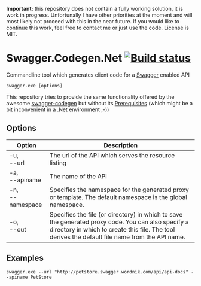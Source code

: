 __Important:__ this repository does not contain a fully working solution, it is work in progress. Unfortunally I have other priorities at the moment and will most likely not proceed with this in the near future. If you would like to continue this work, feel free to contact me or just use the code. License is MIT.

# Swagger.Codegen.Net [![Build status](https://ci.appveyor.com/api/projects/status/qay2eigrfqkmc2qy/branch/master)](https://ci.appveyor.com/project/TimSchlechter/swagger-codegen-net/branch/master)

Commandline tool which generates client code for a [Swagger](https://helloreverb.com/developers/swagger) enabled API

```
swagger.exe [options]
```

This repository tries to provide the same functionality offered by the awesome [swagger-codegen](https://github.com/wordnik/swagger-codegen) but without its [Prerequisites](https://github.com/wordnik/swagger-codegen#prerequisites) (which might be a bit inconvenient in a .Net environment ;-))

## Options

| Option              | Description                                                                                                                                                                                            |
| ------------------- | ------------------------------------------------------------------------------------------------------------------------------------------------------------------------------------------------------ |
| -u,<br/>--url       | The url of the API which serves the resource listing                                                                                                                                                   |
| -a,<br/>--apiname   | The name of the API                                                                                                                                                                                    |
| -n,<br/>--namespace | Specifies the namespace for the generated proxy or template. The default namespace is the global namespace.                                                                                            |
| -o,<br/>--out       | Specifies the file (or directory) in which to save the generated proxy code. You can also specify a directory in which to create this file. The tool derives the default file name from the API name.  |

## Examples

```
swagger.exe --url "http://petstore.swagger.wordnik.com/api/api-docs" --apiname PetStore
```

